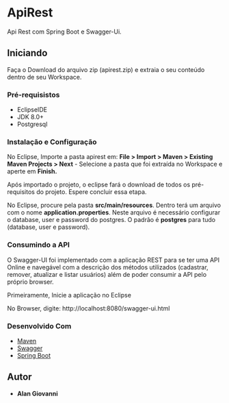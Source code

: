 # ApiRest
Api Rest com Spring Boot e Swagger-Ui.

## Iniciando

Faça o Download do arquivo zip (apirest.zip) e extraia o seu conteúdo dentro de seu Workspace.

### Pré-requisistos

* EclipseIDE
* JDK 8.0+
* Postgresql

### Instalação e Configuração
No Eclipse, Importe a pasta apirest em: **File > Import > Maven > Existing Maven Projects > Next** - 
Selecione a pasta que foi extraída no Workspace e aperte em **Finish.**

Após importado o projeto, o eclipse fará o download de todos os pré-requisitos do projeto. Espere concluir essa etapa.

No Eclipse, procure pela pasta **src/main/resources**. Dentro terá um arquivo com o nome **application.properties**. Neste arquivo é necessário configurar o database, user e password do postgres. O padrão é **postgres** para tudo (database, user e password).

### Consumindo a API
O Swagger-UI foi implementado com a aplicação REST para se ter uma API Online e navegável com a descrição dos métodos utilizados (cadastrar, remover, atualizar e listar usuários) além de poder consumir a API pelo próprio browser.

Primeiramente, Inicie a aplicação no Eclipse

No Browser, digite: http://localhost:8080/swagger-ui.html

### Desenvolvido Com

* [Maven](https://maven.apache.org/)
* [Swagger](https://swagger.io/)
* [Spring Boot](https://spring.io/projects/spring-boot)

## Autor

* **Alan Giovanni**
